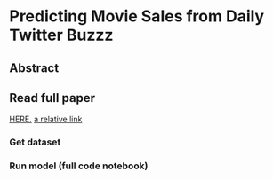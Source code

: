 # Predicting Movie Sales from Daily Twitter Buzzz
## Abstract
## Read full paper
<a href="MovieSales/docs/How_Social_Media_Shapes_the_Message_.pdf" target="_blank">HERE.</a>
[a relative link](How_Social_Media_Shapes_the_Message_.pdf)
### Get dataset
### Run model (full code notebook)
